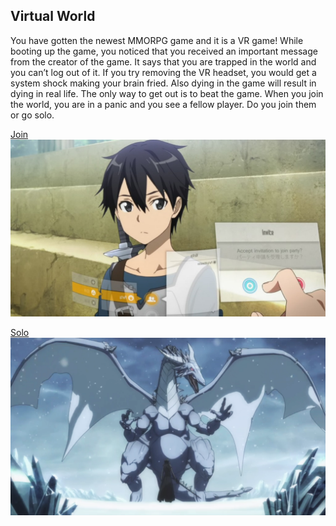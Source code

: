 ## Virtual World  

You have gotten the newest MMORPG game and it is a VR game! While booting up the game, you noticed that you received an important message from the creator of the game. It says that you are trapped in the world and you can’t log out of it. If you try removing the VR headset, you would get a system shock making your brain fried. Also dying in the game will result in dying in real life. The only way to get out is to beat the game. When you join the world, you are in a panic and you see a fellow player. Do you join them or go solo.  

[Join](join.md)  
![](../images/join.jpg)   

[Solo](solo.md)
![](../images/solo.png)